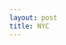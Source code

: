 ```yaml
---
layout: post
title: NYC
---
```


<!-- These are my thoughts after nearly 50 days into my stay in New York City, cultural changes and some random thoughts about America and their education system in general. I think this is more like a diary entry for future me, and less of a -->




